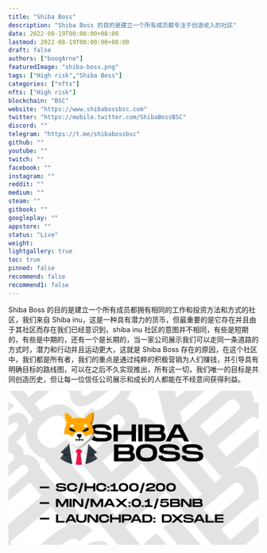 ```yaml
---
title: "Shiba Boss"
description: "Shiba Boss 的目的是建立一个所有成员都专注于创造收入的社区"
date: 2022-08-19T00:00:00+08:00
lastmod: 2022-08-19T00:00:00+08:00
draft: false
authors: ["boogArno"]
featuredImage: "shiba-boss.png"
tags: ["High risk","Shiba Boss"]
categories: ["nfts"]
nfts: ["High risk"]
blockchain: "BSC"
website: "https://www.shibabossbsc.com"
twitter: "https://mobile.twitter.com/ShibaBossBSC"
discord: ""
telegram: "https://t.me/shibabossbsc"
github: ""
youtube: ""
twitch: ""
facebook: ""
instagram: ""
reddit: ""
medium: ""
steam: ""
gitbook: ""
googleplay: ""
appstore: ""
status: "Live"
weight: 
lightgallery: true
toc: true
pinned: false
recommend: false
recommend1: false
---
```

Shiba Boss 的目的是建立一个所有成员都拥有相同的工作和投资方法和方式的社区，我们来自 Shiba inu，这是一种具有潜力的货币，但最重要的是它存在并且由于其社区而存在我们已经意识到，shiba inu 社区的意图并不相同，有些是短期的，有些是中期的，还有一个是长期的，当一家公司展示我们可以走同一条道路的方式时，潜力和行动并且运动更大，这就是 Shiba Boss 存在的原因，在这个社区中，我们都是所有者，我们的重点是通过纯粹的积极营销为人们赚钱，并引导具有明确目标的路线图，可以在之后不久实现推出，所有这一切，我们唯一的目标是共同创造历史，但让每一位信任公司展示和成长的人都能在不经意间获得利益。

![FSLIFrkXMAAv0eg](FSLIFrkXMAAv0eg.jpg)